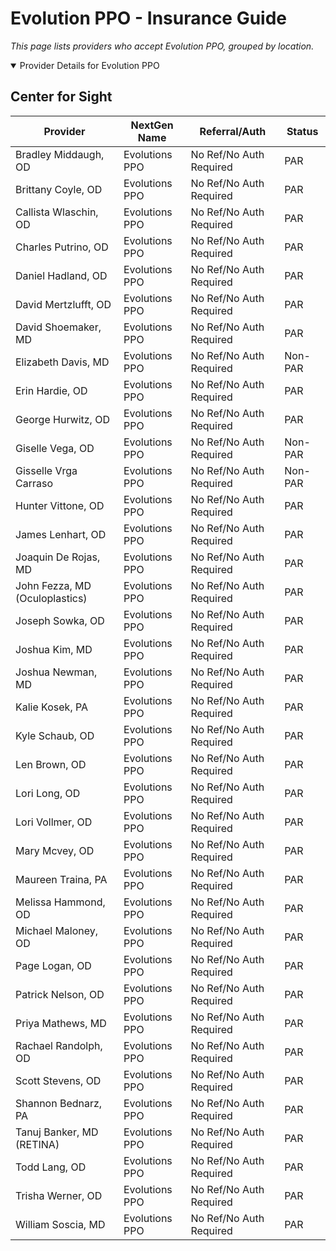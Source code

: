 # Evolution PPO - Insurance Guide

*This page lists providers who accept Evolution PPO, grouped by location.*

<details open><summary>Provider Details for Evolution PPO</summary>

## Center for Sight

| Provider | NextGen Name | Referral/Auth | Status |
|----------|-------------|--------------|--------|
| Bradley Middaugh, OD | Evolutions PPO | No Ref/No Auth Required | PAR |
| Brittany Coyle, OD | Evolutions PPO | No Ref/No Auth Required | PAR |
| Callista Wlaschin, OD | Evolutions PPO | No Ref/No Auth Required | PAR |
| Charles Putrino, OD | Evolutions PPO | No Ref/No Auth Required | PAR |
| Daniel Hadland, OD | Evolutions PPO | No Ref/No Auth Required | PAR |
| David Mertzlufft, OD | Evolutions PPO | No Ref/No Auth Required | PAR |
| David Shoemaker, MD | Evolutions PPO | No Ref/No Auth Required | PAR |
| Elizabeth Davis, MD | Evolutions PPO | No Ref/No Auth Required | Non-PAR |
| Erin Hardie, OD | Evolutions PPO | No Ref/No Auth Required | PAR |
| George Hurwitz, OD | Evolutions PPO | No Ref/No Auth Required | PAR |
| Giselle Vega, OD | Evolutions PPO | No Ref/No Auth Required | Non-PAR |
| Gisselle Vrga Carraso | Evolutions PPO | No Ref/No Auth Required | Non-PAR |
| Hunter Vittone, OD | Evolutions PPO | No Ref/No Auth Required | PAR |
| James Lenhart, OD | Evolutions PPO | No Ref/No Auth Required | PAR |
| Joaquin De Rojas, MD | Evolutions PPO | No Ref/No Auth Required | PAR |
| John Fezza, MD (Oculoplastics) | Evolutions PPO | No Ref/No Auth Required | PAR |
| Joseph Sowka, OD | Evolutions PPO | No Ref/No Auth Required | PAR |
| Joshua Kim, MD | Evolutions PPO | No Ref/No Auth Required | PAR |
| Joshua Newman, MD | Evolutions PPO | No Ref/No Auth Required | PAR |
| Kalie Kosek, PA | Evolutions PPO | No Ref/No Auth Required | PAR |
| Kyle Schaub, OD | Evolutions PPO | No Ref/No Auth Required | PAR |
| Len Brown, OD | Evolutions PPO | No Ref/No Auth Required | PAR |
| Lori Long, OD | Evolutions PPO | No Ref/No Auth Required | PAR |
| Lori Vollmer, OD | Evolutions PPO | No Ref/No Auth Required | PAR |
| Mary Mcvey, OD | Evolutions PPO | No Ref/No Auth Required | PAR |
| Maureen Traina, PA | Evolutions PPO | No Ref/No Auth Required | PAR |
| Melissa Hammond, OD | Evolutions PPO | No Ref/No Auth Required | PAR |
| Michael Maloney, OD | Evolutions PPO | No Ref/No Auth Required | PAR |
| Page Logan, OD | Evolutions PPO | No Ref/No Auth Required | PAR |
| Patrick Nelson, OD | Evolutions PPO | No Ref/No Auth Required | PAR |
| Priya Mathews, MD | Evolutions PPO | No Ref/No Auth Required | PAR |
| Rachael Randolph, OD | Evolutions PPO | No Ref/No Auth Required | PAR |
| Scott Stevens, OD | Evolutions PPO | No Ref/No Auth Required | PAR |
| Shannon Bednarz, PA | Evolutions PPO | No Ref/No Auth Required | PAR |
| Tanuj Banker, MD (RETINA) | Evolutions PPO | No Ref/No Auth Required | PAR |
| Todd Lang, OD | Evolutions PPO | No Ref/No Auth Required | PAR |
| Trisha Werner, OD | Evolutions PPO | No Ref/No Auth Required | PAR |
| William Soscia, MD | Evolutions PPO | No Ref/No Auth Required | PAR |

</details>

